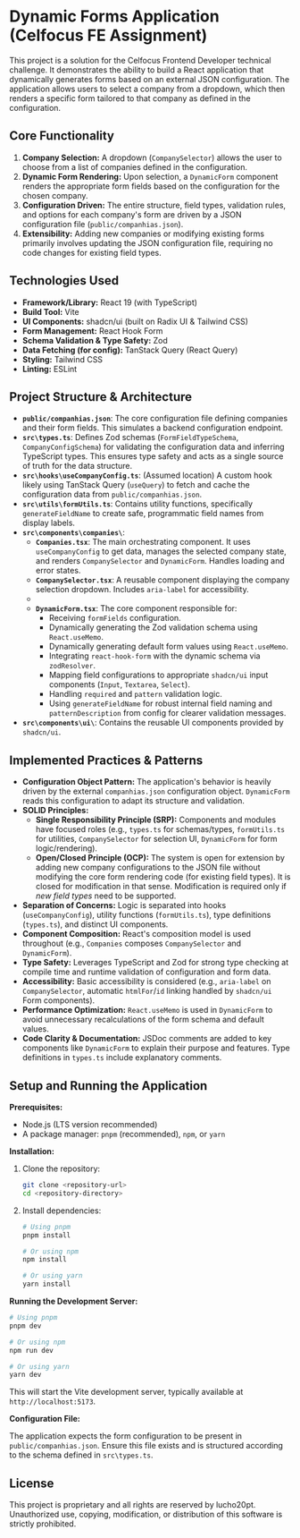# Dynamic Forms Application (Celfocus FE Assignment)

This project is a solution for the Celfocus Frontend Developer technical challenge. It demonstrates the ability to build a React application that dynamically generates forms based on an external JSON configuration. The application allows users to select a company from a dropdown, which then renders a specific form tailored to that company as defined in the configuration.

## Core Functionality

1.  **Company Selection:** A dropdown (`CompanySelector`) allows the user to choose from a list of companies defined in the configuration.
2.  **Dynamic Form Rendering:** Upon selection, a `DynamicForm` component renders the appropriate form fields based on the configuration for the chosen company.
3.  **Configuration Driven:** The entire structure, field types, validation rules, and options for each company's form are driven by a JSON configuration file (`public/companhias.json`).
4.  **Extensibility:** Adding new companies or modifying existing forms primarily involves updating the JSON configuration file, requiring no code changes for existing field types.

## Technologies Used

*   **Framework/Library:** React 19 (with TypeScript)
*   **Build Tool:** Vite
*   **UI Components:** shadcn/ui (built on Radix UI & Tailwind CSS)
*   **Form Management:** React Hook Form
*   **Schema Validation & Type Safety:** Zod
*   **Data Fetching (for config):** TanStack Query (React Query)
*   **Styling:** Tailwind CSS
*   **Linting:** ESLint

## Project Structure & Architecture

*   **`public/companhias.json`**: The core configuration file defining companies and their form fields. This simulates a backend configuration endpoint.
*   **`src\types.ts`**: Defines Zod schemas (`FormFieldTypeSchema`, `CompanyConfigSchema`) for validating the configuration data and inferring TypeScript types. This ensures type safety and acts as a single source of truth for the data structure.
*   **`src\hooks\useCompanyConfig.ts`**: (Assumed location) A custom hook likely using TanStack Query (`useQuery`) to fetch and cache the configuration data from `public/companhias.json`.
*   **`src\utils\formUtils.ts`**: Contains utility functions, specifically `generateFieldName` to create safe, programmatic field names from display labels.
*   **`src\components\companies\`**:
    *   **`Companies.tsx`**: The main orchestrating component. It uses `useCompanyConfig` to get data, manages the selected company state, and renders `CompanySelector` and `DynamicForm`. Handles loading and error states.
    *   **`CompanySelector.tsx`**: A reusable component displaying the company selection dropdown. Includes `aria-label` for accessibility.
    *
    *   **`DynamicForm.tsx`**: The core component responsible for:
        *   Receiving `formFields` configuration.
        *   Dynamically generating the Zod validation schema using `React.useMemo`.
        *   Dynamically generating default form values using `React.useMemo`.
        *   Integrating `react-hook-form` with the dynamic schema via `zodResolver`.
        *   Mapping field configurations to appropriate `shadcn/ui` input components (`Input`, `Textarea`, `Select`).
        *   Handling `required` and `pattern` validation logic.
        *   Using `generateFieldName` for robust internal field naming and `patternDescription` from config for clearer validation messages.
*   **`src\components\ui\`**: Contains the reusable UI components provided by `shadcn/ui`.

## Implemented Practices & Patterns

*   **Configuration Object Pattern:** The application's behavior is heavily driven by the external `companhias.json` configuration object. `DynamicForm` reads this configuration to adapt its structure and validation.
*   **SOLID Principles:**
    *   **Single Responsibility Principle (SRP):** Components and modules have focused roles (e.g., `types.ts` for schemas/types, `formUtils.ts` for utilities, `CompanySelector` for selection UI, `DynamicForm` for form logic/rendering).
    *   **Open/Closed Principle (OCP):** The system is open for extension by adding new company configurations to the JSON file without modifying the core form rendering code (for existing field types). It is closed for modification in that sense. Modification is required only if *new field types* need to be supported.
*   **Separation of Concerns:** Logic is separated into hooks (`useCompanyConfig`), utility functions (`formUtils.ts`), type definitions (`types.ts`), and distinct UI components.
*   **Component Composition:** React's composition model is used throughout (e.g., `Companies` composes `CompanySelector` and `DynamicForm`).
*   **Type Safety:** Leverages TypeScript and Zod for strong type checking at compile time and runtime validation of configuration and form data.
*   **Accessibility:** Basic accessibility is considered (e.g., `aria-label` on `CompanySelector`, automatic `htmlFor`/`id` linking handled by `shadcn/ui` Form components).
*   **Performance Optimization:** `React.useMemo` is used in `DynamicForm` to avoid unnecessary recalculations of the form schema and default values.
*   **Code Clarity & Documentation:** JSDoc comments are added to key components like `DynamicForm` to explain their purpose and features. Type definitions in `types.ts` include explanatory comments.

## Setup and Running the Application

**Prerequisites:**

*   Node.js (LTS version recommended)
*   A package manager: `pnpm` (recommended), `npm`, or `yarn`

**Installation:**

1.  Clone the repository:
    ```bash
    git clone <repository-url>
    cd <repository-directory>
    ```
2.  Install dependencies:
    ```bash
    # Using pnpm
    pnpm install

    # Or using npm
    npm install

    # Or using yarn
    yarn install
    ```

**Running the Development Server:**

```bash
# Using pnpm
pnpm dev

# Or using npm
npm run dev

# Or using yarn
yarn dev
```

This will start the Vite development server, typically available at `http://localhost:5173`.

**Configuration File:**

The application expects the form configuration to be present in `public/companhias.json`. Ensure this file exists and is structured according to the schema defined in `src\types.ts`.

## License

This project is proprietary and all rights are reserved by lucho20pt. Unauthorized use, copying, modification, or distribution of this software is strictly prohibited.